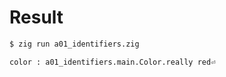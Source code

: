 # Result

```bash
$ zig run a01_identifiers.zig

color : a01_identifiers.main.Color.really red⏎ 
```
